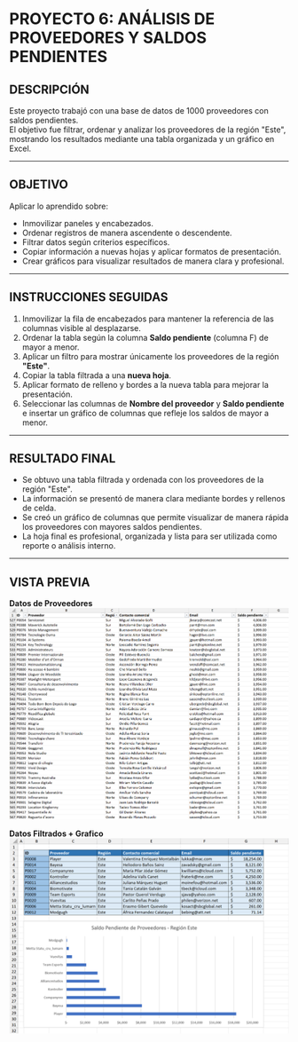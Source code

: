 # PROYECTO 6: ANÁLISIS DE PROVEEDORES Y SALDOS PENDIENTES

## DESCRIPCIÓN  
Este proyecto trabajó con una base de datos de 1000 proveedores con saldos pendientes.  
El objetivo fue filtrar, ordenar y analizar los proveedores de la región "Este", mostrando los resultados mediante una tabla organizada y un gráfico en Excel.

---

## OBJETIVO  
Aplicar lo aprendido sobre:  
- Inmovilizar paneles y encabezados.  
- Ordenar registros de manera ascendente o descendente.  
- Filtrar datos según criterios específicos.  
- Copiar información a nuevas hojas y aplicar formatos de presentación.  
- Crear gráficos para visualizar resultados de manera clara y profesional.  

---

## INSTRUCCIONES SEGUIDAS  
1. Inmovilizar la fila de encabezados para mantener la referencia de las columnas visible al desplazarse.  
2. Ordenar la tabla según la columna **Saldo pendiente** (columna F) de mayor a menor.  
3. Aplicar un filtro para mostrar únicamente los proveedores de la región **"Este"**.  
4. Copiar la tabla filtrada a una **nueva hoja**.  
5. Aplicar formato de relleno y bordes a la nueva tabla para mejorar la presentación.  
6. Seleccionar las columnas de **Nombre del proveedor** y **Saldo pendiente** e insertar un gráfico de columnas que refleje los saldos de mayor a menor.  

---

## RESULTADO FINAL  
- Se obtuvo una tabla filtrada y ordenada con los proveedores de la región "Este".  
- La información se presentó de manera clara mediante bordes y rellenos de celda.  
- Se creó un gráfico de columnas que permite visualizar de manera rápida los proveedores con mayores saldos pendientes.  
- La hoja final es profesional, organizada y lista para ser utilizada como reporte o análisis interno.  

---

## VISTA PREVIA  

**Datos de Proveedores**
![Vista Final](Screenshots/06a.png)

**Datos Filtrados + Grafico**
![Vista Final](Screenshots/06b.png)